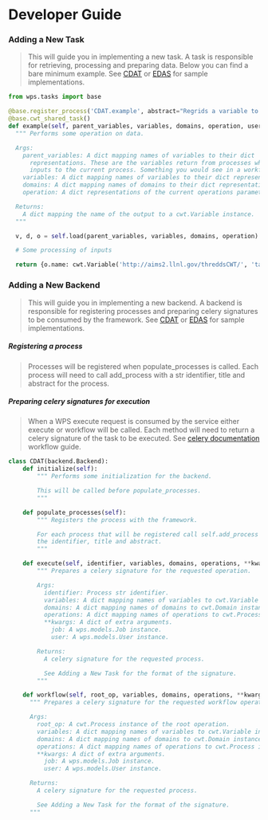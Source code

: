 # Developer Guide

### Adding a New Task

> This will guide you in implementing a new task. A task is responsible for retrieving,
processing and preparing data. Below you can find a bare minimum example. See
[CDAT](blob/master/compute/wps/tasks/cdat.py) or [EDAS](blob/master/compute/wps/tasks/edas.py)
for sample implementations.

```python
from wps.tasks import base

@base.register_process('CDAT.example', abstract="Regrids a variable to designated grid. Required parameter named gridder.")
@base.cwt_shared_task()
def example(self, parent_variables, variables, domains, operation, user_id, job_id):
  """ Performs some operation on data.

  Args:
    parent_variables: A dict mapping names of variables to their dict
      representations. These are the variables return from processes which are
      inputs to the current process. Something you would see in a workflow.
    variables: A dict mapping names of variables to their dict representations.
    domains: A dict mapping names of domains to their dict representations.
    operation: A dict representations of the current operations parameters.

  Returns:
    A dict mapping the name of the output to a cwt.Variable instance.
  """

  v, d, o = self.load(parent_variables, variables, domains, operation)

  # Some processing of inputs

  return {o.name: cwt.Variable('http://aims2.llnl.gov/threddsCWT/', 'tas')}
```

### Adding a New Backend

> This will guide you in implementing a new backend. A backend is responsible for
registering processes and preparing celery signatures to be consumed by the
framework. See [CDAT](blob/master/compute/wps/backends/local.py) or [EDAS](blob/master/compute/wps/backends/edas.py) for sample implementations.

##### Registering a process

> Processes will be registered when populate_processes is called. Each process will
need to call add_process with a str identifier, title and abstract for the process.

##### Preparing celery signatures for execution

> When a WPS execute request is consumed by the service either execute or workflow
will be called. Each method will need to return a celery signature of the task to
be executed. See [celery documentation](http://docs.celeryproject.org/en/latest/userguide/canvas.html)
workflow guide.

```python
class CDAT(backend.Backend):
    def initialize(self):
        """ Performs some initialization for the backend.

        This will be called before populate_processes.
        """

    def populate_processes(self):
        """ Registers the process with the framework.

        For each process that will be registered call self.add_process passing
        the identifier, title and abstract.  
        """

    def execute(self, identifier, variables, domains, operations, **kwargs):
        """ Prepares a celery signature for the requested operation.

        Args:
          identifier: Process str identifier.
          variables: A dict mapping names of variables to cwt.Variable instances.
          domains: A dict mapping names of domains to cwt.Domain instances.
          operations: A dict mapping names of operations to cwt.Process instances.
          **kwargs: A dict of extra arguments.
            job: A wps.models.Job instance.
            user: A wps.models.User instance.

        Returns:
          A celery signature for the requested process.

          See Adding a New Task for the format of the signature.
        """

    def workflow(self, root_op, variables, domains, operations, **kwargs):
      """ Prepares a celery signature for the requested workflow operation.

      Args:
        root_op: A cwt.Process instance of the root operation.
        variables: A dict mapping names of variables to cwt.Variable instances.
        domains: A dict mapping names of domains to cwt.Domain instances.
        operations: A dict mapping names of operations to cwt.Process instances.
        **kwargs: A dict of extra arguments.
          job: A wps.models.Job instance.
          user: A wps.models.User instance.

      Returns:
        A celery signature for the requested process.

        See Adding a New Task for the format of the signature.
      """
```
